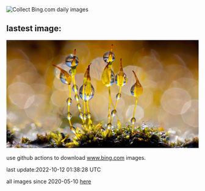 ![Collect Bing.com daily images](https://github.com/counter2015/bing-daily-images/workflows/Collect%20Bing.com%20daily%20images/badge.svg)
## lastest image:
![](images/TortulaMoss.jpg)

use github actions to download www.bing.com images.

last update:2022-10-12 01:38:28 UTC

all images since 2020-05-10 [here](https://github.com/counter2015/bing-daily-images/tree/master/images) 

